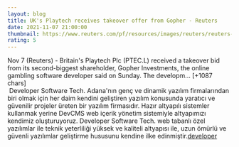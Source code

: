 ```yaml
--- 
layout: blog
title: UK's Playtech receives takeover offer from Gopher - Reuters
date: 2021-11-07 21:00:00
thumbnail: https://www.reuters.com/pf/resources/images/reuters/reuters-default.png?d=56
rating: 5
---
```

Nov 7 (Reuters) - Britain's Playtech Plc (PTEC.L) received a takeover bid from its second-biggest shareholder, Gopher Investments, the online gambling software developer said on Sunday.
The developm… [+1087 chars]</br>&nbsp;Developer Software Tech. Adana'nın genç ve dinamik yazılım firmalarından biri olmak için her daim kendini geliştiren yazılım konusunda yaratıcı ve güvenilir projeler üreten bir yazılım firmasıdır. Hazır altyapılı sistemler kullanmak yerine DevCMS web içerik yönetim sistemiyle altyapımızı kendimiz oluşturuyoruz. Developer Software Tech. web tabanlı özel yazılımlar ile teknik yeterliliği yüksek ve kaliteli altyapısı ile, uzun ömürlü ve güvenli yazılımlar geliştirme hususunu kendine ilke edinmiştir.<a href="https://www.developerbilisim.com/">developer</a>